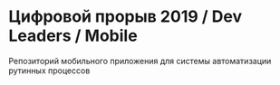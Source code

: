 # Цифровой прорыв 2019 / Dev Leaders / Mobile
 Репозиторий мобильного приложения для системы автоматизации рутинных процессов
